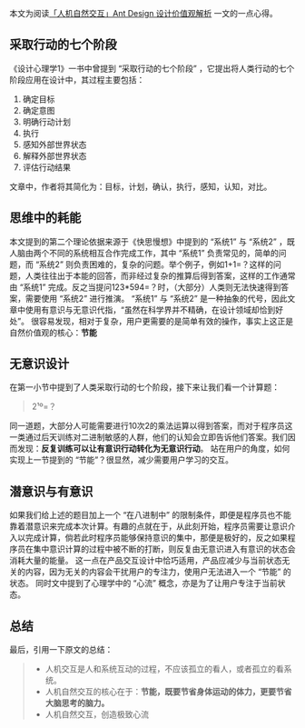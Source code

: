 本文为阅读[「人机自然交互」Ant Design 设计价值观解析](https://zhuanlan.zhihu.com/p/44809866) 一文的一点心得。

## 采取行动的七个阶段
《设计心理学1》一书中曾提到 “采取行动的七个阶段” ，它提出将人类行动的七个阶段应用在设计中，其过程主要包括：
1. 确定目标
2. 确定意图
3. 明确行动计划
4. 执行
5. 感知外部世界状态
6. 解释外部世界状态
7. 评估行动结果

文章中，作者将其简化为：目标，计划，确认，执行，感知，认知，对比。

## 思维中的耗能
本文提到的第二个理论依据来源于《快思慢想》中提到的 “系统1” 与 “系统2” ，既人脑由两个不同的系统相互合作完成工作，其中 “系统1” 负责常见的，简单的问题，而 “系统2” 则负责困难的，复杂的问题。举个例子，例如1+1=？这样的问题，人类往往出于本能的回答，而非经过复杂的推算后得到答案，这样的工作通常由 “系统1” 完成。反之当提问123*594=？时，（大部分）人类则无法快速得到答案，需要使用 “系统2” 进行推演。
“系统1” 与 “系统2” 是一种抽象的代号，因此文章中使用有意识与无意识代指，“虽然在科学界并不精确，在设计领域却恰到好处”。
很容易发现，相对于复杂，用户更需要的是简单有效的操作，事实上这正是自然价值观的核心：**节能**

## 无意识设计
在第一小节中提到了人类采取行动的七个阶段，接下来让我们看一个计算题：
> 2¹º=？

同一道题，大部分人可能需要进行10次2的乘法运算以得到答案，而对于程序员这一类通过后天训练对二进制敏感的人群，他们的认知会立即告诉他们答案。我们因而发现：**反复训练可以让有意识行动转化为无意识行动**。
站在用户的角度，如何实现上一节提到的 “节能”？很显然，减少需要用户学习的交互。

## 潜意识与有意识
如果我们给上述的题目加上一个 “在八进制中” 的限制条件，即便是程序员也不能靠着潜意识来完成本次计算。有趣的点就在于，从此刻开始，程序员需要让意识介入以完成计算，倘若此时程序员能够保持意识的集中，那便是极好的，反之如果程序员在集中意识计算的过程中被不断的打断，则反复由无意识进入有意识的状态会消耗大量的能量。
这一点在产品交互设计中恰巧适用，产品应减少与当前状态无关的内容，因为无关的内容会干扰用户的专注力，使用户无法进入一个 “节能” 的状态。
同时文中提到了心理学中的 “心流” 概念，亦是为了让用户专注于当前状态。

## 总结
最后，引用一下原文的总结：
> - 人机交互是人和系统互动的过程，不应该孤立的看人，或者孤立的看系统。
> - 人机自然交互的核心在于：**节能，既要节省身体运动的体力，更要节省大脑思考的脑力。**
> - 人机自然交互，创造极致心流
